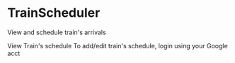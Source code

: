 # TrainScheduler
View and schedule train's arrivals

View Train's schedule
To add/edit train's schedule, login using your Google acct
